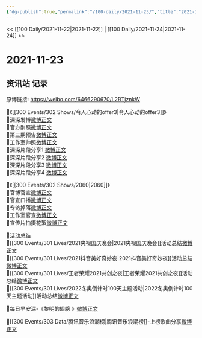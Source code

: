 ```yaml
---
{"dg-publish":true,"permalink":"/100-daily/2021-11-23/","title":"2021-11-23"}
---
```



<< [[100 Daily/2021-11-22\|2021-11-22]] | [[100 Daily/2021-11-24\|2021-11-24]] >>

# 2021-11-23

## 资讯站 记录

原博链接: https://weibo.com/6466290670/L2RTjznkW

🌟《[[300 Events/302 Shows/令人心动的offer3\|令人心动的offer3]]》  
💫深深发博[微博正文](https://m.weibo.cn/6466290670/4706790593531490)  
💫官方剧照[微博正文](https://m.weibo.cn/6466290670/4706733697536298)  
💫第三期预告[微博正文](https://m.weibo.cn/6466290670/4706664664795033)  
💫工作室帅照[微博正文](https://m.weibo.cn/6466290670/4706805713995988)  
💫深深片段分享1 [微博正文](https://m.weibo.cn/6466290670/4706791231589977)  
💫深深片段分享2 [微博正文](https://m.weibo.cn/6466290670/4706793094122630)  
💫深深片段分享3 [微博正文](https://m.weibo.cn/6466290670/4706804678527682)  
💫深深片段分享4 [微博正文](https://m.weibo.cn/6466290670/4706805387627094)

🌟《[[300 Events/302 Shows/2060\|2060]]》  
💫官博官宣[微博正文](https://m.weibo.cn/6466290670/4706639195934699)  
💫官宣口播[微博正文](https://m.weibo.cn/6466290670/4706639691908242)  
💫专访掉落[微博正文](https://m.weibo.cn/6466290670/4706642618484034)  
💫工作室官宣[微博正文](https://m.weibo.cn/6466290670/4706636465439825)  
💫宣传片拍摄花絮[微博正文](https://m.weibo.cn/6466290670/4706648071082145)

🌟活动总结  
💫[[300 Events/301 Lives/2021央视国庆晚会\|2021央视国庆晚会]]活动总结[微博正文](https://m.weibo.cn/6466290670/4706822248205187)  
💫[[300 Events/301 Lives/2021抖音美好奇妙夜\|2021抖音美好奇妙夜]]活动总结[微博正文](https://m.weibo.cn/6466290670/4706650558300217)  
💫[[300 Events/301 Lives/王者荣耀2021共创之夜\|王者荣耀2021共创之夜]]活动总结[微博正文](https://m.weibo.cn/6466290670/4706686198089194)  
💫[[300 Events/301 Lives/2022冬奥倒计时100天主题活动\|2022冬奥倒计时100天主题活动]]活动总结[微博正文](https://m.weibo.cn/6466290670/4706820943776545)

🌟每日早安深-《黎明的翅膀 》[微博正文](https://m.weibo.cn/6466290670/4706616685888931)

🌟[[300 Events/303 Data/腾讯音乐浪潮榜\|腾讯音乐浪潮榜]]-上榜歌曲分享[微博正文](https://m.weibo.cn/6466290670/4706731168892678)
